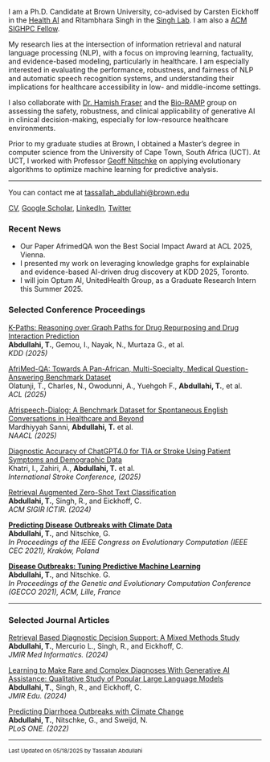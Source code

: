 
I am a Ph.D. Candidate at Brown University, co-advised by Carsten Eickhoff in the [Health AI](http://brown.edu/Research/AI/people/carsten.html) and Ritambhara Singh in the [Singh Lab](https://ritambharasingh.com/). I am also a [ACM SIGHPC Fellow](https://www.sighpc.org/for-your-career/fellowships/2022-fellowship-winners).

My research lies at the intersection of information retrieval and natural language processing (NLP), with a focus on improving learning, factuality, and evidence-based modeling, particularly in healthcare. I am especially interested in evaluating the performance, robustness, and fairness of NLP and automatic speech recognition systems, and understanding their implications for healthcare accessibility in low- and middle-income settings.

I also collaborate with [Dr. Hamish Fraser](https://bcbi.brown.edu/people/hamish-fraser-mbchb-msc-facmi-fiashi) and the [Bio-RAMP](https://bioramp.org/) group on assessing the safety, robustness, and clinical applicability of generative AI in clinical decision-making, especially for low-resource healthcare environments.

Prior to my graduate studies at Brown, I obtained a Master’s degree in computer science from the University of Cape Town, South Africa (UCT). At UCT, I worked with Professor [Geoff Nitschke](http://www.nitschke-lab.uct.ac.za/nitschke/people) on applying evolutionary algorithms to optimize machine learning for predictive analysis. 

---
You can contact me at tassallah_abdullahi@brown.edu
 
<a href="https://Tassabdul.github.io/pdf/Resume_Aug_2025_Trust.pdf" target="_blank">CV</a>, [Google Scholar](https://scholar.google.com/citations?user=1NdMs_4AAAAJ&hl=en), [LinkedIn](https://www.linkedin.com/in/tassallah-amina-abdullahi-06a16ab9), [Twitter](https://twitter.com/amilah_dul)
<!-- Remove above link if you don't want to attibute -->


### Recent News

- Our Paper AfrimedQA won the Best Social Impact Award at ACL 2025, Vienna.
- I presented my work on leveraging knowledge graphs for explainable and evidence-based AI-driven drug discovery at KDD 2025, Toronto.
- I will join Optum AI, UnitedHealth Group, as a Graduate Research Intern this Summer 2025.

### Selected Conference Proceedings

[K-Paths: Reasoning over Graph Paths for Drug Repurposing and Drug Interaction Prediction](https://arxiv.org/abs/2502.13344)\
**Abdullahi, T.**, Gemou, I., Nayak, N., Murtaza G., et al.\
_KDD (2025)_

[AfriMed-QA: Towards A Pan-African, Multi-Specialty, Medical Question-Answering Benchmark Dataset](https://huggingface.co/datasets/intronhealth/afrimedqa_v2)\
Olatunji, T., Charles, N., Owodunni, A., Yuehgoh F., **Abdullahi, T.**, et al.\
_ACL (2025)_

[Afrispeech-Dialog: A Benchmark Dataset for Spontaneous English Conversations in Healthcare and Beyond](https://arxiv.org/abs/2502.03945)\
Mardhiyyah Sanni, **Abdullahi, T.** et al.\
_NAACL (2025)_

[Diagnostic Accuracy of ChatGPT4.0 for TIA or Stroke Using Patient Symptoms and Demographic Data](https://www.ahajournals.org/doi/abs/10.1161/str.56.suppl_1.66)\
Khatri, I., Zahiri, A., **Abdullahi, T.** et al. \
_International Stroke Conference, (2025)_

[Retrieval Augmented Zero-Shot Text Classification](https://openreview.net/pdf?id=Z7JgoQ7R9Y)\
**Abdullahi, T.**, Singh, R., and Eickhoff, C. \
_ACM SIGIR ICTIR. (2024)_

**[Predicting Disease Outbreaks with Climate Data](https://Tassabdul.github.io/pdf/2021-Predicting%20Disease%20Outbreaks%20with%20Climate%20Data.pdf)**\
**Abdullahi, T.**, and Nitschke, G.\
_In Proceedings of the IEEE Congress on Evolutionary Computation (IEEE CEC 2021), Kraków, Poland_ 

**[Disease Outbreaks: Tuning Predictive Machine Learning](https://Tassabdul.github.io/pdf/2021-Tuning%20Predictive%20Machine%20Learning.pdf)**\
**Abdullahi, T.**, and Nitschke. G.\
_In Proceedings of the Genetic and Evolutionary Computation Conference (GECCO 2021), ACM, Lille, France_

---

### Selected Journal Articles

[Retrieval Based Diagnostic Decision Support: A Mixed Methods Study](https://preprints.jmir.org/preprint/50209)\
**Abdullahi, T.**, Mercurio L., Singh, R., and Eickhoff, C. \
_JMIR Med Informatics. (2024)_

[Learning to Make Rare and Complex Diagnoses With Generative AI Assistance: Qualitative Study of Popular Large Language Models](https://mededu.jmir.org/2024/1/e51391)\
**Abdullahi, T.**, Singh, R., and Eickhoff, C. \
_JMIR Edu. (2024)_


[Predicting Diarrhoea Outbreaks with Climate Change](https://Tassabdul.github.io/pdf/2022-Predicting%20diarrhoea%20outbreaks%20with%20climate%20change.pdf)\
**Abdullahi, T.**, Nitschke, G., and Sweijd, N. \
_PLoS ONE. (2022)_

---


<p style="font-size:11px">Last Updated on 05/18/2025 by Tassallah Abdullahi</p>
<!-- Remove above link if you don't want to attibute -->

